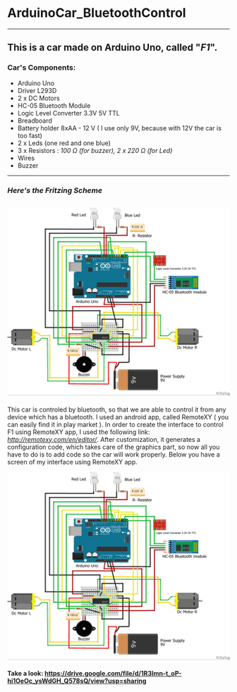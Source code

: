 # ArduinoCar_BluetoothControl
---
This is a car made on Arduino Uno, called "*F1*".
---
### Car's Components:
- Arduino Uno
- Driver L293D
- 2 x DC Motors
- HC-05 Bluetooth Module
- Logic Level Converter 3.3V 5V TTL
- Breadboard
- Battery holder 8xAA - 12 V ( I use only 9V, because with 12V the car is too fast)
- 2 x Leds (one red and one blue)
- 3 x Resistors : *100 Ω (for buzzer), 2 x 220 Ω (for Led)*
- Wires
- Buzzer

---
### *Here's the Fritzing Scheme*
![](Arduino_car.jpg)
---

This car is controled by bluetooth, so that we are able to control it from any device which has a bluetooth. I used an android app, called RemoteXY ( you can easily find it in play market ). In order to create the interface to control F1 using RemoteXY app, I used the following link: *http://remotexy.com/en/editor/*. After customization, it generates a configuration code, which takes care of the graphics part, so now all you have to do is to add code so the car will work properly. Below you have a screen of my interface using RemoteXY app.

![](Arduino_car.jpg)

#### Take a look: https://drive.google.com/file/d/1R3Imn-t_oP-hi1OeOc_ysWdGH_Q578sQ/view?usp=sharing
